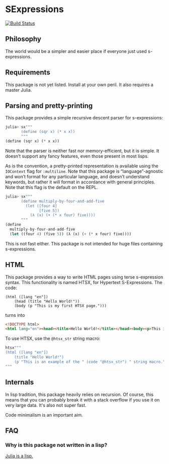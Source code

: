 # SExpressions

[![Build Status](https://travis-ci.org/TotalVerb/SExpressions.jl.svg?branch=master)](https://travis-ci.org/TotalVerb/SExpressions.jl)

## Philosophy

The world would be a simpler and easier place if everyone just used
s-expressions.

## Requirements

This package is not yet listed. Install at your own peril. It also requires a
master Julia.

## Parsing and pretty-printing

This package provides a simple recursive descent parser for s-expressions:

```julia
julia> sx"""
       (define (sqr x) (* x x))
       """
(define (sqr x) (* x x))
```

Note that the parser is neither fast nor memory-efficient, but it is simple. It
doesn’t support any fancy features, even those present in most lisps.

As is the convention, a pretty-printed representation is available using the
`IOContext` flag for `:multiline`. Note that this package is “language”-agnostic
and won’t format for any particular language, and doesn’t understand keywords,
but rather it will format in accordance with general principles. Note that this
flag is the default on the REPL.

```julia
julia> sx"""
       (define multiply-by-four-and-add-five
         (let ([four 4]
               [five 5])
           (λ (x) (+ (* x four) five))))
       """
(define
  multiply-by-four-and-add-five
  (let ((four 4) (five 5)) (λ (x) (+ (* x four) five))))
```

This is not fast either. This package is not intended for huge files containing
s-expressions.

## HTML

This package provides a way to write HTML pages using terse s-expression syntax.
This functionality is named HTSX, for Hypertext S-Expressions. The code:

```racket
(html ([lang "en"])
    (head (title "Hello World!"))
    (body (p "This is my first HTSX page.")))
```

turns into

```html
<!DOCTYPE html>
<html lang="en"><head><title>Hello World!</title></head><body><p>This is my first HTSX page.</p></body></html>
```

To use HTSX, use the `@htsx_str` string macro:

```julia
htsx"""
(html ([lang "en"])
    (title "Hello World!")
    (p "This is an example of the " (code "@htsx_str") " string macro."))
"""
```

## Internals

In lisp tradition, this package heavily relies on recursion. Of course, this
means that you can probably break it with a stack overflow if you use it on very
large data. It's also not super fast.

Code minimalism is an important aim.

## FAQ

### Why is this package not written in a lisp?

[Julia is a lisp.](https://www.youtube.com/watch?v=dK3zRXhrFZY)
